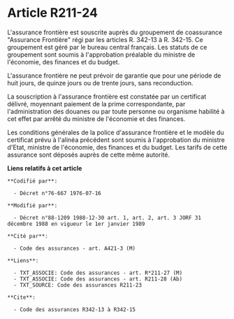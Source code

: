 # Article R211-24

L'assurance frontière est souscrite auprès du groupement de coassurance "Assurance Frontière" régi par les articles R. 342-13
à R. 342-15. Ce groupement est géré par le bureau central français. Les statuts de ce groupement sont soumis à l'approbation
préalable du ministre de l'économie, des finances et du budget.

L'assurance frontière ne peut prévoir de garantie que pour une période de huit jours, de quinze jours ou de trente jours,
sans reconduction.

La souscription à l'assurance frontière est constatée par un certificat délivré, moyennant paiement de la prime
correspondante, par l'administration des douanes ou par toute personne ou organisme habilité à cet effet par arrêté du
ministre de l'économie et des finances.

Les conditions générales de la police d'assurance frontière et le modèle du certificat prévu à l'alinéa précédent sont soumis
à l'approbation du ministre d'Etat, ministre de l'économie, des finances et du budget. Les tarifs de cette assurance sont
déposés auprès de cette même autorité.

**Liens relatifs à cet article**

	**Codifié par**:

	  - Décret n°76-667 1976-07-16

	**Modifié par**:

	  - Décret n°88-1209 1988-12-30 art. 1, art. 2, art. 3 JORF 31 décembre 1988 en vigueur le 1er janvier 1989

	**Cité par**:

	  - Code des assurances - art. A421-3 (M)

	**Liens**:

	  - TXT_ASSOCIE: Code des assurances - art. R*211-27 (M)
	  - TXT_ASSOCIE: Code des assurances - art. R211-28 (Ab)
	  - TXT_SOURCE: Code des assurances R211-23

	**Cite**:

	  - Code des assurances R342-13 à R342-15
